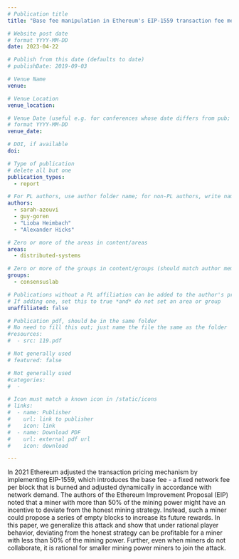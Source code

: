 ```yaml
---
# Publication title
title: "Base fee manipulation in Ethereum's EIP-1559 transaction fee mechanism"

# Website post date
# format YYYY-MM-DD
date: 2023-04-22

# Publish from this date (defaults to date)
# publishDate: 2019-09-03

# Venue Name
venue: 

# Venue Location
venue_location: 

# Venue Date (useful e.g. for conferences whose date differs from pub; defaults to date)
# format YYYY-MM-DD
venue_date:

# DOI, if available
doi: 

# Type of publication
# delete all but one
publication_types:
  - report

# For PL authors, use author folder name; for non-PL authors, write name as in paper within ""
authors:
  - sarah-azouvi
  - guy-goren
  - "Lioba Heimbach"
  - "Alexander Hicks"

# Zero or more of the areas in content/areas
areas:
  - distributed-systems

# Zero or more of the groups in content/groups (should match author membership)
groups:
  - consensuslab

# Publications without a PL affiliation can be added to the author's profile without showing up elsewhere
# If adding one, set this to true *and* do not set an area or group
unaffiliated: false

# Publication pdf, should be in the same folder
# No need to fill this out; just name the file the same as the folder
#resources:
#  - src: 119.pdf

# Not generally used
# featured: false

# Not generally used
#categories:
#  -

# Icon must match a known icon in /static/icons
# links:
#  - name: Publisher
#    url: link to publisher
#    icon: link
#  - name: Download PDF
#    url: external pdf url
#    icon: download

---
```


In 2021 Ethereum adjusted the transaction pricing mechanism by implementing EIP-1559, which introduces the base fee - a fixed network fee per block that is burned and adjusted dynamically in accordance with network demand. The authors of the Ethereum Improvement Proposal (EIP) noted that a miner with more than 50% of the mining power might have an incentive to deviate from the honest mining strategy. Instead, such a miner could propose a series of empty blocks to increase its future rewards. In this paper, we generalize this attack and show that under rational player behavior, deviating from the honest strategy can be profitable for a miner with less than 50% of the mining power. Further, even when miners do not collaborate, it is rational for smaller mining power miners to join the attack.
